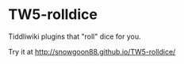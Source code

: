 # TW5-rolldice
Tiddliwiki plugins that "roll" dice for you.

Try it at http://snowgoon88.github.io/TW5-rolldice/
